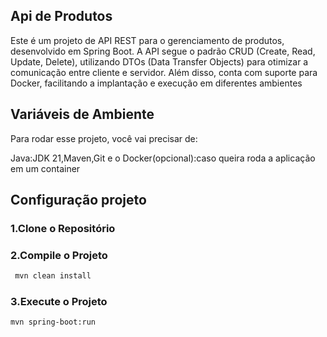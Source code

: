 
## Api de Produtos
Este é um projeto de API REST para o gerenciamento de produtos, desenvolvido em Spring Boot. A API segue o padrão CRUD (Create, Read, Update, Delete), utilizando DTOs (Data Transfer Objects) para otimizar a comunicação entre cliente e servidor. Além disso, conta com suporte para Docker, facilitando a implantação e execução em diferentes ambientes
####
## Variáveis de Ambiente

Para rodar esse projeto, você vai precisar de:

Java:JDK 21,Maven,Git e o Docker(opcional):caso queira roda a aplicação em um container




## Configuração projeto

### 1.Clone o Repositório

### 2.Compile o Projeto

```bash
 mvn clean install
```
### 3.Execute o Projeto
  ```bash
 mvn spring-boot:run
```

